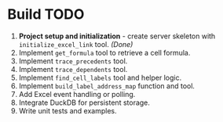# Build TODO

1. **Project setup and initialization** - create server skeleton with `initialize_excel_link` tool. *(Done)*
2. Implement `get_formula` tool to retrieve a cell formula.
3. Implement `trace_precedents` tool.
4. Implement `trace_dependents` tool.
5. Implement `find_cell_labels` tool and helper logic.
6. Implement `build_label_address_map` function and tool.
7. Add Excel event handling or polling.
8. Integrate DuckDB for persistent storage.
9. Write unit tests and examples.
